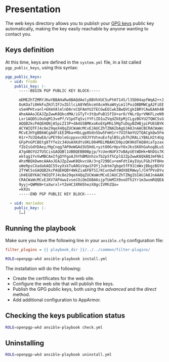 # Presentation

The web keys directory allows you to publish your [GPG keys](https://wiki.gnupg.org/WKD
"Gnu Privacy Guard") public key automatically, making the key easily reachable by anyone
wanting to contact you.

## Keys definition

At this time, keys are defined in the `system.yml` file, in a list called
`pgp_public_keys`, using this syntax:

```yaml
pgp_public_keys:
  - uid: frodo
    public_key: |-
      -----BEGIN PGP PUBLIC KEY BLOCK-----

      mDMEZhTZMRYJKwYBBAHaRw8BAQdAely8BVhXUC5uPtH7145/l35D04apfWqA2++J
      OuKOa7i0HkFuZHJlIFJvZGllciA8YW5kcmVAcm9kaWVyLm1lPoiOBBMWCgA2FiEE
      xSeHPHtvanl+EKmVAlmlnDArxCQFAmYU2TECGwEECwkIBwQVCgkIBRYCAwEAAh4B
      AheAAAoJEAJZpZwwK8QkcdMA/iGTyT+3tQuPuB1SfIU+arO/YNLrQyrVNKFLzeN9
      Lxr1AQD5iOuGqM13vePf/V1pdTqSviYYFiID1uZVqdZkEpMjCLgzBGYU2TQWCSsG
      AQQB2kcPAQEHQNjA5piZI3P+dA4G5BMKxoKoEXpMhL5MgTuDqyBZHBjpiPUEGBYK
      ACYWIQTFJ4c8e29qeX4QqZUCWaWcMCvEJAUCZhTZNAIbAgUJA8JnAACBCRACWaWc
      MCvEJHYgBBkWCgAdFiEEIMba+HbLgp0Udn5bw5FmH1r+7UIFAmYU2TQACgkQw5Fm
      H1r+7UJQ4wEA/uPEY0oleGcppxvcKOJYYUteuExfqlB5Lyb7h2RALiYBALH2t4Ug
      GFpPnGPCBEtg8TYfe2c34UoAXKdYsOKL004MELMBAKCD9pzQK9KdTAQ8HiaTpzax
      fIbIsGdYDAey/MgCnqg7AP0eWGAd3U5HdL+yztO0GrHpvYOxJksSKOhGahogBLuS
      A7g4BGYU2TUSCisGAQQBl1UBBQEBB0Bpjp/YcUenNUFX7oBAyUEtWDHk+NhDGs7K
      ektqg1YvVwMBCAeIfgQYFgoAJhYhBMUnhzx7b2p5fhCplQJZpZwwK8QkBQJmFNk1
      AhsMBQkDwmcAAAoJEAJZpZwwK8QkvcUA/3+g729BCu+emFdtIAyIUyLFGbJYF8Ho
      uWeRpsCXadakAQC55vyXskTuA0GsVqw1FOYjJubtm7gbge5fF91CmWxjBbgzBGYU
      2TYWCSsGAQQB2kcPAQEHQBY4WkZia6FBTSI/KCunUwhtWdX8ERWwyl/CHfPVxDYu
      iH4EGBYKACYWIQTFJ4c8e29qeX4QqZUCWaWcMCvEJAUCZhTZNgIbIAUJA8JnAAAK
      CRACWaWcMCvEJKV7AP4wwIvseCOiOmI6BA6sjpTUmMIX9xoOTh2Yr1m3wxmRQQEA
      9yyj+QWM6N+taXwrxl+YZeHC3XRH5hezX0gcIVMhZQo=
      =kXUs
      -----END PGP PUBLIC KEY BLOCK-----

  - uid: mariadoc
    public_key: |-
      […]
```

## Running the playbook

Make sure you have the following line in your `ansible.cfg` configuration file:

```ini
filter_plugins = {{ playbook_dir }}/../../common/filter-plugins/
```

```sh
ROLE=openpgp-wkd ansible-playbook install.yml
```

The installation will do the following:

- Create the certificates for the web site.
- Configure the web site that will publish the keys.
- Publish the GPG public keys, both using the _advanced_ and the _direct_ method.
- Add additional configuration to AppArmor.

## Checking the keys publication status

```sh
ROLE=openpgp-wkd ansible-playbook check.yml
```

## Uninstalling

```sh
ROLE=openpgp-wkd ansible-playbook uninstall.yml
```
